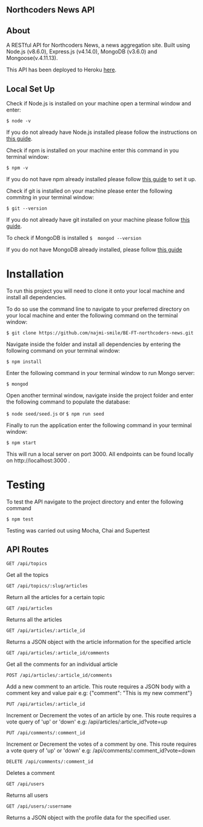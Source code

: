 ## Northcoders News API

## About
A RESTful API for Northcoders News, a news aggregation site. Built using Node.js (v8.6.0), Express.js (v4.14.0), MongoDB (v3.6.0) and Mongoose(v.4.11.13).

This API has been deployed to Heroku [here](https://quiet-shore-88770.herokuapp.com/).

## Local Set Up
Check if Node.js is installed on your machine open a terminal window and enter:

```$ node -v```

If you do not already have Node.js installed please follow the instructions on [this guide](https://nodejs.org/en/download/package-manager/).

Check if npm is installed on your machine enter this command in you terminal window: 

```$ npm -v```

If you do not have npm already installed please follow [this guide](https://www.npmjs.com/get-npm) to set it up.

Check if git is installed on your machine please enter the following commitng in your terminal window: 

```$ git --version```

If you do not already have git installed on your machine please follow [this guide](https://git-scm.com/).

To check if MongoDB is installed 
```$  mongod --version```

If you do not have MongoDB already installed, please follow [this guide](https://docs.mongodb.com/manual/installation/)


# Installation

To run this project you will need to clone it onto your local machine and install all dependencies.

To do so use the command line to navigate to your preferred directory on your local machine and enter the following command on the terminal window:

```$ git clone https://github.com/najmi-smile/BE-FT-northcoders-news.git```

Navigate inside the folder and install all dependencies by entering the following command on your terminal window: 

```$ npm install```

 Enter the following command in your terminal window to run Mongo server:

```$ mongod```



Open another terminal window, navigate inside the project folder and enter the following command to populate the database: 

```$ node seed/seed.js```
or
``` $ npm run seed ```

Finally to run the application enter the following command in your terminal window: 

```$ npm start```

This will run a local server on port 3000. All endpoints can be found locally on http://localhost:3000 .

# Testing

To test the API navigate to the project directory and enter the following command

```$ npm test```

Testing was carried out using Mocha, Chai and Supertest

## API Routes

```
GET /api/topics
```
Get all the topics

```
GET /api/topics/:slug/articles
```
Return all the articles for a certain topic

```
GET /api/articles
```
Returns all the articles
```
GET /api/articles/:article_id
```
Returns a JSON object with the article information for the specified article

```
GET /api/articles/:article_id/comments
```
Get all the comments for an individual article

```
POST /api/articles/:article_id/comments
```
Add a new comment to an article. This route requires a JSON body with a comment key and value pair
e.g: {"comment": "This is my new comment"}

```
PUT /api/articles/:article_id
```
Increment or Decrement the votes of an article by one. This route requires a vote query of 'up' or 'down'
e.g: /api/articles/:article_id?vote=up

```
PUT /api/comments/:comment_id
```
Increment or Decrement the votes of a comment by one. This route requires a vote query of 'up' or 'down'
e.g: /api/comments/:comment_id?vote=down

```
DELETE /api/comments/:comment_id
```
Deletes a comment

```
GET /api/users
```
Returns all users

```
GET /api/users/:username
```
Returns a JSON object with the profile data for the specified user.
